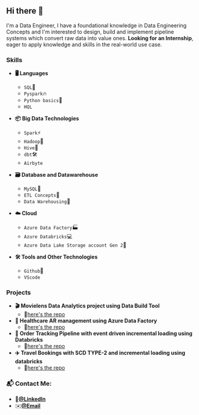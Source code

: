## Hi there 👋

I'm a Data Engineer, I have a foundational knowledge in Data Engineering Concepts and I'm interested to design, build and implement pipeline systems which convert raw data into value ones.
**Looking for an Internship**, eager to apply knowledge and skills in the real-world use case.

### Skills
- **🖥 Languages** <br>
   - `SQL`🐘
   - `Pyspark`🔥
   - `Python basics`🐍
   - `HQL`

- **📦 Big Data Technologies** <br>
   - `Spark`⚡
   - `Hadoop`🐘
   - `Hive`🍯
   - `dbt`🛠️
   - `Airbyte`

- **🗃️ Database and Datawarehouse**
   - `MySQL`🐬
   - `ETL Concepts`🔄
   - `Data Warehousing`🏢
 
- **☁️ Cloud**
   - `Azure Data Factory`🏭
   - `Azure Databricks`💻
   - `Azure Data Lake Storage account Gen 2`🌊
 
 - **🛠️ Tools and Other Technologies**
   - `Github`🐙
   - `VScode`

### Projects
- **🎬 Movielens Data Analytics project using Data Build Tool**
   - 📂[here's the repo](https://github.com/VishaK-N/movielens_analytics_dbt.git)
- **🏥 Healthcare AR management using Azure Data Factory**
   - 📂[here's the repo](https://github.com/VishaK-N/adf_project.git)
- **🛒 Order Tracking Pipeline with event driven incremental loading using Databricks**
   - 📂[here's the repo](https://github.com/VishaK-N/event_driven_incremental_loading.git)
- **✈️ Travel Bookings with SCD TYPE-2 and incremental loading using databricks**
   - 📂[here's the repo](https://github.com/VishaK-N/dbx_SCD_project.git)

### 📬 Contact Me:
   - 💼[**@LinkedIn**](linkedin.com/in/vishak-n)
   - ✉️[**@Email**](vishaknatarajan.n@gmail.com)
  


